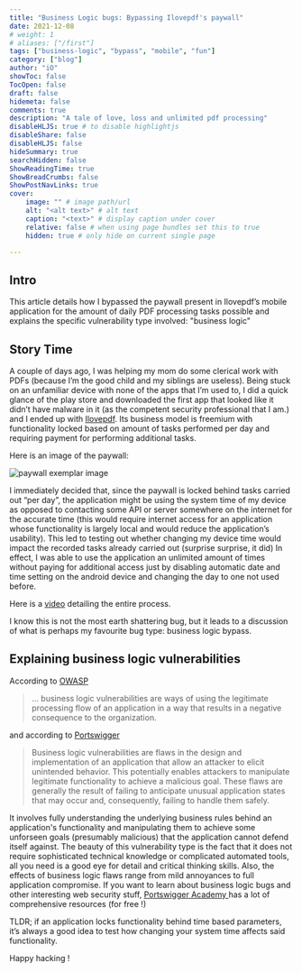 ```yaml
---
title: "Business Logic bugs: Bypassing Ilovepdf's paywall"
date: 2021-12-08
# weight: 1
# aliases: ["/first"]
tags: ["business-logic", "bypass", "mobile", "fun"]
category: ["blog"]
author: "iO"
showToc: false
TocOpen: false
draft: false
hidemeta: false
comments: true
description: "A tale of love, loss and unlimited pdf processing"
disableHLJS: true # to disable highlightjs
disableShare: false
disableHLJS: false
hideSummary: true
searchHidden: false
ShowReadingTime: true
ShowBreadCrumbs: false
ShowPostNavLinks: true
cover:
    image: "" # image path/url
    alt: "<alt text>" # alt text
    caption: "<text>" # display caption under cover
    relative: false # when using page bundles set this to true
    hidden: true # only hide on current single page

---
```


## Intro
This article details how I bypassed the paywall present in Ilovepdf’s mobile application for the amount of daily PDF processing tasks possible and explains the specific vulnerability type involved: "business logic" 


## Story Time
A couple of days ago, I was helping my mom do some clerical work with PDFs (because I’m the good child and my siblings are useless). Being stuck on an unfamiliar device with none of the apps that I’m used to, I did a quick glance of the play store and downloaded the first app that looked like it didn’t have malware in it (as the competent security professional that I am.) and I ended up with  [Ilovepdf](https://play.google.com/store/apps/details?id=com.ilovepdf.www). Its business model is freemium with functionality locked based on amount of tasks performed per day and requiring payment for performing additional tasks. 

Here is an image of the paywall: 


![paywall exemplar image](/paywall.png)


I immediately decided that, since the paywall is locked behind tasks carried out “per day”, the application might be using the system time of my device as opposed to contacting some API or server somewhere on the internet for the accurate time (this would require internet access for an application whose functionality is largely local and would reduce the application’s usability). This led to testing out whether changing my device time would impact the recorded tasks already carried out (surprise surprise, it did) In effect, I was able to use the application an unlimited amount of times without paying for additional access just by disabling automatic date and time setting on the android device and changing the day to one not used before. 


Here is a [video](/paywall.mp4) detailing the entire process.

I know this is not the most earth shattering bug, but it leads to a discussion of what is perhaps my favourite bug type: business logic bypass. 

## Explaining business logic vulnerabilities

According to [OWASP](https://owasp.org/www-community/vulnerabilities/Business_logic_vulnerability)
> ... business logic vulnerabilities are ways of using the legitimate processing flow of an application in a way that results in a negative consequence to the organization.

and according to [Portswigger](https://portswigger.net/web-security/logic-flaws)
> Business logic vulnerabilities are flaws in the design and implementation of an application that allow an attacker to elicit unintended behavior. This potentially enables attackers to manipulate legitimate functionality to achieve a malicious goal. These flaws are generally the result of failing to anticipate unusual application states that may occur and, consequently, failing to handle them safely. 

It involves fully understanding the underlying business rules behind an application's functionality and manipulating them to achieve some unforseen goals (presumably malicious) that the application cannot defend itself against. The beauty of this vulnerability type is the fact that it does not require sophisticated technical knowledge or complicated automated tools, all you need is a good eye for detail and critical thinking skills. Also, the effects of business logic flaws range from mild annoyances to full application compromise. If you want to learn about business logic bugs and other interesting web security stuff, [Portswigger Academy ](https://portswigger.net/web-security/logic-flaws) has a lot of comprehensive resources (for free !)

TLDR; if an application locks functionality behind time based parameters, it’s always a good idea to test how changing your system time affects said functionality.


Happy hacking ! 
